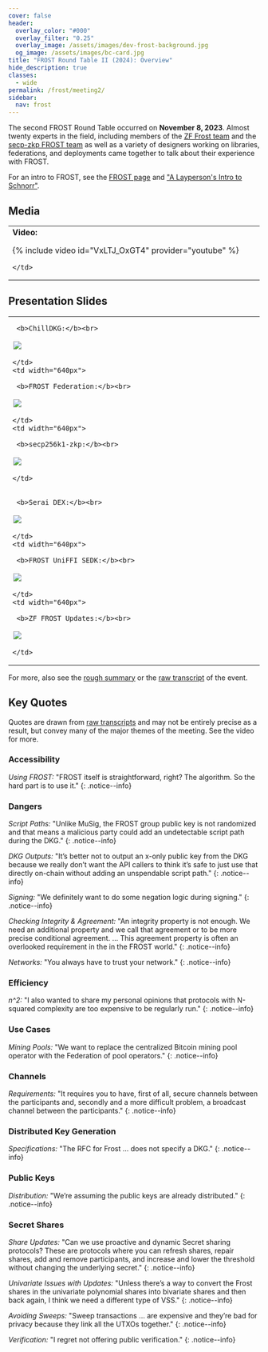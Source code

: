 ```yaml
---
cover: false
header:
  overlay_color: "#000"
  overlay_filter: "0.25"
  overlay_image: /assets/images/dev-frost-background.jpg
  og_image: /assets/images/bc-card.jpg
title: "FROST Round Table II (2024): Overview"
hide_description: true
classes:
  - wide
permalink: /frost/meeting2/
sidebar:
  nav: frost
---
```


The second FROST Round Table occurred on **November 8, 2023**. Almost twenty experts in the field, including  members of the [ZF Frost team](https://github.com/ZcashFoundation/frost) and the [secp-zkp FROST team](https://github.com/BlockstreamResearch/secp256k1-zkp/pull/138) as well as a variety of designers working on libraries, federations, and deployments came together to talk about their experience with FROST.

For an intro to FROST, see the [FROST page](/frost/) and ["A Layperson's Intro to Schnorr"](https://www.blockchaincommons.com/musings/Schnorr-Intro/).

## Media

<table width="100%">
  <tr>
    <td width="640px">
      <b>Video:</b>

{% include video id="VxLTJ_OxGT4" provider="youtube" %}

    </td>
  </tr>
</table>

## Presentation Slides

<table width="100%">
  <tr>
    <td width="640px">

     <b>ChillDKG:</b><br>

<a href="/assets/pdfs/frostimp2/presentation-chilldkg.pdf"><img src="/assets/pdfs/frostimp2/presentation-chilldkg.jpg" style="border:2px solid white"></a>

    </td>
    <td width="640px">

     <b>FROST Federation:</b><br>

<a href="/assets/pdfs/frostimp2/presentation-federation.pdf"><img src="/assets/pdfs/frostimp2/presentation-federation.jpg" style="border:2px solid white"></a>

    </td>
    <td width="640px">

     <b>secp256k1-zkp:</b><br>

<a href="/assets/pdfs/frostimp2/presentation-secp.pdf"><img src="/assets/pdfs/frostimp2/presentation-secp.jpg" style="border:2px solid white"></a>

    </td>
  </tr>
  <tr>
    <td width="640px">

     <b>Serai DEX:</b><br>

<a href="/assets/pdfs/frostimp2/presentation-serai.pdf"><img src="/assets/pdfs/frostimp2/presentation-serai.jpg" style="border:2px solid white"></a>

    </td>
    <td width="640px">

     <b>FROST UniFFI SEDK:</b><br>

<a href="/assets/pdfs/frostimp2/presentation-uniffi.pdf"><img src="/assets/pdfs/frostimp2/presentation-uniffi.jpg" style="border:2px solid white"></a>

    </td>
    <td width="640px">

     <b>ZF FROST Updates:</b><br>

<a href="/assets/pdfs/frostimp2/presentation-zffrost.pdf"><img src="/assets/pdfs/frostimp2/presentation-zffrost.jpg" style="border:2px solid white"></a>

    </td>
  </tr>
</table>

For more, also see the [rough summary](/frost/meeting2/summary/) or the [raw transcript](/frost/meeting2/transcript) of the event.

## Key Quotes

Quotes are drawn from [raw transcripts](/frost/meeting1/transcript/) and may not be entirely precise as a result, but convey many of the major themes of the meeting. See the video for more.

### Accessibility

_Using FROST:_ "FROST itself is straightforward, right? The algorithm. So the hard part is to use it."
{: .notice--info}

### Dangers

_Script Paths:_ "Unlike MuSig, the FROST group public key is not randomized and that means a malicious party could add an undetectable script path during the DKG."
{: .notice--info}

_DKG Outputs:_ "It’s better not to output an x-only public key from the DKG because we really don’t want the API callers to think it’s safe to just use that directly on-chain without adding an unspendable script path."
{: .notice--info}

_Signing:_ "We definitely want to do some negation logic during signing."
{: .notice--info}

_Checking Integrity & Agreement:_ "An integrity property is not enough. We need an additional property and we call that agreement or to be more precise conditional agreement. ... This agreement property is often an overlooked requirement in the in the FROST world."
{: .notice--info}

_Networks:_ "You always have to trust your network."
{: .notice--info}

### Efficiency

_n^2:_ "I also wanted to share my personal opinions that protocols with N-squared complexity are too expensive to be regularly run."
{: .notice--info}

### Use Cases

_Mining Pools:_ "We want to replace the centralized Bitcoin mining pool operator with the Federation of pool operators."
{: .notice--info}

### Channels

_Requirements:_  "It requires you to have, first of all, secure channels between the participants and, secondly and a more difficult problem, a broadcast channel between the participants."
{: .notice--info}

### Distributed Key Generation

_Specifications:_ "The RFC for Frost ... does not specify a DKG."
{: .notice--info}

### Public Keys

_Distribution:_ "We’re assuming the public keys are already distributed."
{: .notice--info}

### Secret Shares

_Share Updates:_ "Can we use proactive and dynamic Secret sharing protocols? These are protocols where you can refresh shares, repair shares, add and remove participants, and increase and lower the threshold without changing the underlying secret."
{: .notice--info}

_Univariate Issues with Updates:_ "Unless there’s a way to convert the Frost shares in the univariate polynomial shares into bivariate shares and then back again, I think we need a different type of VSS."
{: .notice--info}

_Avoiding Sweeps:_ "Sweep transactions ... are expensive and they’re bad for privacy because they link all the UTXOs together."
{: .notice--info}

_Verification:_ "I regret not offering public verification."
{: .notice--info}




